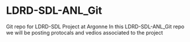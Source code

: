 # LDRD-SDL-ANL_Git
Git repo for LDRD-SDL Project at Argonne
In this LDRD-SDL-ANL_Git repo we will be posting protocals and vedios associated to the project
